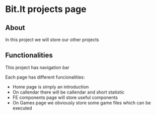 # Bit.lt projects page

## About

In this project we will store our other projects

## Functionalities

This project has navigation bar

Each page has different funcionalities:
- Home page is simply an introduction
- On callendar there will be callendar and short statistic
- FE components page will store useful components
- On Games page we obviously store some game files which can be executed
